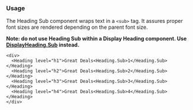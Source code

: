### Usage

The Heading Sub component wraps text in a `<sub>` tag. It assures proper font sizes are rendered depending on the parent font size.

**Note: do not use Heading Sub within a Display Heading component. Use [DisplayHeading.Sub](#displayheadingsub) instead.**

```
<div>
  <Heading level="h1">Great Deals<Heading.Sub>1</Heading.Sub></Heading>
  <Heading level="h2">Great Deals<Heading.Sub>2</Heading.Sub></Heading>
  <Heading level="h3">Great Deals<Heading.Sub>3</Heading.Sub></Heading>
  <Heading level="h4">Great Deals<Heading.Sub>4</Heading.Sub></Heading>
</div>
```
